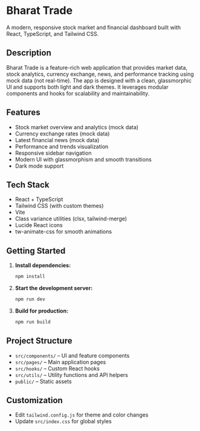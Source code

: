 # Bharat Trade

A modern, responsive stock market and financial dashboard built with React, TypeScript, and Tailwind CSS.

## Description

Bharat Trade is a feature-rich web application that provides market data, stock analytics, currency exchange, news, and performance tracking using mock data (not real-time). The app is designed with a clean, glassmorphic UI and supports both light and dark themes. It leverages modular components and hooks for scalability and maintainability.

## Features

- Stock market overview and analytics (mock data)
- Currency exchange rates (mock data)
- Latest financial news (mock data)
- Performance and trends visualization
- Responsive sidebar navigation
- Modern UI with glassmorphism and smooth transitions
- Dark mode support

## Tech Stack

- React + TypeScript
- Tailwind CSS (with custom themes)
- Vite
- Class variance utilities (clsx, tailwind-merge)
- Lucide React icons
- tw-animate-css for smooth animations

## Getting Started

1. **Install dependencies:**
   ```sh
   npm install
   ```
2. **Start the development server:**
   ```sh
   npm run dev
   ```
3. **Build for production:**
   ```sh
   npm run build
   ```

## Project Structure

- `src/components/` – UI and feature components
- `src/pages/` – Main application pages
- `src/hooks/` – Custom React hooks
- `src/utils/` – Utility functions and API helpers
- `public/` – Static assets

## Customization

- Edit `tailwind.config.js` for theme and color changes
- Update `src/index.css` for global styles
